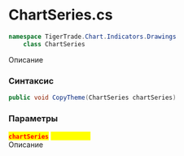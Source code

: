 
# ChartSeries.cs
```csharp
namespace TigerTrade.Chart.Indicators.Drawings  
    class ChartSeries
```

Описание

### Синтаксис
```csharp
public void CopyTheme(ChartSeries chartSeries)
```

### Параметры
<mark style="color:red;">**`chartSeries`**</mark> <mark style="color:yellow;">`ChartSeries`</mark>  
 Описание  
  

                    
                    
